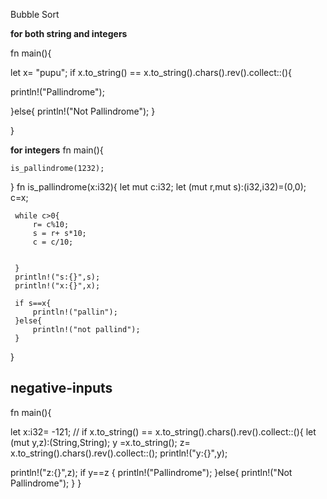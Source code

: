Bubble Sort



**for both string and integers**

fn main(){

let x= "pupu";
if x.to_string() == x.to_string().chars().rev().collect::<String>(){

println!("Pallindrome");

}else{
    println!("Not Pallindrome");
}

}

  
  **for integers**
    fn main(){

    is_pallindrome(1232);
 }
 fn is_pallindrome(x:i32){
     let mut c:i32;
     let (mut r,mut s):(i32,i32)=(0,0);
     c=x;
 
     while c>0{
         r= c%10;
         s = r+ s*10;
         c = c/10;
 
        
     }
     println!("s:{}",s);
     println!("x:{}",x);
 
     if s==x{
         println!("pallin");
     }else{
         println!("not pallind");
     }
 
 }
 
negative-inputs 
----------------
fn main(){

let x:i32= -121;
// if x.to_string() == x.to_string().chars().rev().collect::<String>(){
    let (mut y,z):(String,String);
y =x.to_string();
z= x.to_string().chars().rev().collect::<String>();
println!("y:{}",y);

println!("z:{}",z);
if y==z {
    println!("Pallindrome");
}else{
    println!("Not Pallindrome");
}
}


  
